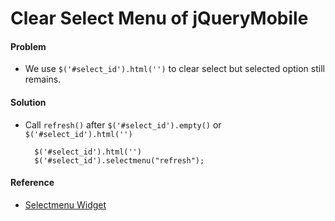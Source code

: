 # Clear Select Menu of jQueryMobile

#### Problem
* We use `$('#select_id').html('')` to clear select but selected option still remains.

#### Solution
* Call `refresh()` after `$('#select_id').empty()` or `$('#select_id').html('')`

        $('#select_id').html('')
        $('#select_id').selectmenu("refresh");

#### Reference
* [Selectmenu Widget](https://api.jquerymobile.com/selectmenu/)



